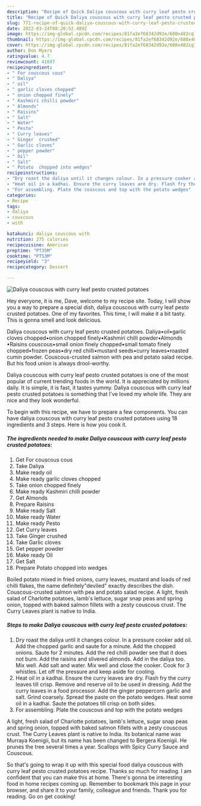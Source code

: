 ```yaml
---
description: "Recipe of Quick Daliya couscous with curry leaf pesto crusted potatoes"
title: "Recipe of Quick Daliya couscous with curry leaf pesto crusted potatoes"
slug: 771-recipe-of-quick-daliya-couscous-with-curry-leaf-pesto-crusted-potatoes
date: 2022-03-24T08:20:52.489Z
image: https://img-global.cpcdn.com/recipes/81fa2ef68342d92e/680x482cq70/daliya-couscous-with-curry-leaf-pesto-crusted-potatoes-recipe-main-photo.jpg
thumbnail: https://img-global.cpcdn.com/recipes/81fa2ef68342d92e/680x482cq70/daliya-couscous-with-curry-leaf-pesto-crusted-potatoes-recipe-main-photo.jpg
cover: https://img-global.cpcdn.com/recipes/81fa2ef68342d92e/680x482cq70/daliya-couscous-with-curry-leaf-pesto-crusted-potatoes-recipe-main-photo.jpg
author: Don Myers
ratingvalue: 4.7
reviewcount: 41697
recipeingredient:
- " For couscous cous"
- " Daliya"
- " oil"
- " garlic cloves chopped"
- " onion chopped finely"
- " Kashmiri chilli powder"
- " Almonds"
- " Raisins"
- " Salt"
- " Water"
- " Pesto"
- " Curry leaves"
- " Ginger  crushed"
- " Garlic cloves"
- " pepper powder"
- " Oil"
- " Salt"
- " Potato  chopped into wedges"
recipeinstructions:
- "Dry roast the daliya until it changes colour. In a pressure cooker add oil. Add the chopped garlic and saute for a minute. Add the chopped onions. Saute for 2 minutes. Add the red chilli powder see that it does not burn. Add the raisins and slivered almonds. Add in the daliya too. Mix well. Add salt and water. Mix well and close the cooker. Cook for 3 whistles. Let off the pressure and keep aside for cooling."
- "Heat oil in a kadhai. Ensure the curry leaves are dry. Flash fry the curry leaves till crisp. Remove and reserve oil to be used in dressing. Add the curry leaves in a food processor. Add the ginger peppercorn garlic and salt. Grind coarsely. Spread the paste on the potato wedges. Heat some oil in a kadhai. Saute the potatoes till crisp on both sides."
- "For assembling. Plate the couscous and top with the potato wedges"
categories:
- Recipe
tags:
- daliya
- couscous
- with

katakunci: daliya couscous with 
nutrition: 275 calories
recipecuisine: American
preptime: "PT35M"
cooktime: "PT53M"
recipeyield: "3"
recipecategory: Dessert

---
```



![Daliya couscous with curry leaf pesto crusted potatoes](https://img-global.cpcdn.com/recipes/81fa2ef68342d92e/680x482cq70/daliya-couscous-with-curry-leaf-pesto-crusted-potatoes-recipe-main-photo.jpg)

Hey everyone, it is me, Dave, welcome to my recipe site. Today, I will show you a way to prepare a special dish, daliya couscous with curry leaf pesto crusted potatoes. One of my favorites. This time, I will make it a bit tasty. This is gonna smell and look delicious.

Daliya couscous with curry leaf pesto crusted potatoes. Daliya•oil•garlic cloves chopped•onion chopped finely•Kashmiri chilli powder•Almonds •Raisins couscous•small onion finely chopped•small tomato finely chopped•frozen peas•dry red chilli•mustard seeds•curry leaves•roasted cumin powder. Couscous-crusted salmon with pea and potato salad recipe. But his food union is always drool-worthy.

Daliya couscous with curry leaf pesto crusted potatoes is one of the most popular of current trending foods in the world. It is appreciated by millions daily. It is simple, it is fast, it tastes yummy. Daliya couscous with curry leaf pesto crusted potatoes is something that I've loved my whole life. They are nice and they look wonderful.


To begin with this recipe, we have to prepare a few components. You can have daliya couscous with curry leaf pesto crusted potatoes using 18 ingredients and 3 steps. Here is how you cook it.

<!--inarticleads1-->

##### The ingredients needed to make Daliya couscous with curry leaf pesto crusted potatoes:

1. Get  For couscous cous
1. Take  Daliya
1. Make ready  oil
1. Make ready  garlic cloves chopped
1. Take  onion chopped finely
1. Make ready  Kashmiri chilli powder
1. Get  Almonds
1. Prepare  Raisins
1. Make ready  Salt
1. Make ready  Water
1. Make ready  Pesto
1. Get  Curry leaves
1. Take  Ginger  crushed
1. Take  Garlic cloves
1. Get  pepper powder
1. Make ready  Oil
1. Get  Salt
1. Prepare  Potato  chopped into wedges


Boiled potato mixed in fried onions, curry leaves, mustard and loads of red chilli flakes, the name definitely&#34;deviled&#34; exactly describes the dish. Couscous-crusted salmon with pea and potato salad recipe. A light, fresh salad of Charlotte potatoes, lamb&#39;s lettuce, sugar snap peas and spring onion, topped with baked salmon fillets with a zesty couscous crust. The Curry Leaves plant is native to India. 

<!--inarticleads2-->

##### Steps to make Daliya couscous with curry leaf pesto crusted potatoes:

1. Dry roast the daliya until it changes colour. In a pressure cooker add oil. Add the chopped garlic and saute for a minute. Add the chopped onions. Saute for 2 minutes. Add the red chilli powder see that it does not burn. Add the raisins and slivered almonds. Add in the daliya too. Mix well. Add salt and water. Mix well and close the cooker. Cook for 3 whistles. Let off the pressure and keep aside for cooling.
1. Heat oil in a kadhai. Ensure the curry leaves are dry. Flash fry the curry leaves till crisp. Remove and reserve oil to be used in dressing. Add the curry leaves in a food processor. Add the ginger peppercorn garlic and salt. Grind coarsely. Spread the paste on the potato wedges. Heat some oil in a kadhai. Saute the potatoes till crisp on both sides.
1. For assembling. Plate the couscous and top with the potato wedges


A light, fresh salad of Charlotte potatoes, lamb&#39;s lettuce, sugar snap peas and spring onion, topped with baked salmon fillets with a zesty couscous crust. The Curry Leaves plant is native to India. Its botanical name was Murraya Koenigii, but its name has been changed to Bergera Koenigii. He prunes the tree several times a year. Scallops with Spicy Curry Sauce and Couscous. 

So that's going to wrap it up with this special food daliya couscous with curry leaf pesto crusted potatoes recipe. Thanks so much for reading. I am confident that you can make this at home. There's gonna be interesting food in home recipes coming up. Remember to bookmark this page in your browser, and share it to your family, colleague and friends. Thank you for reading. Go on get cooking!

